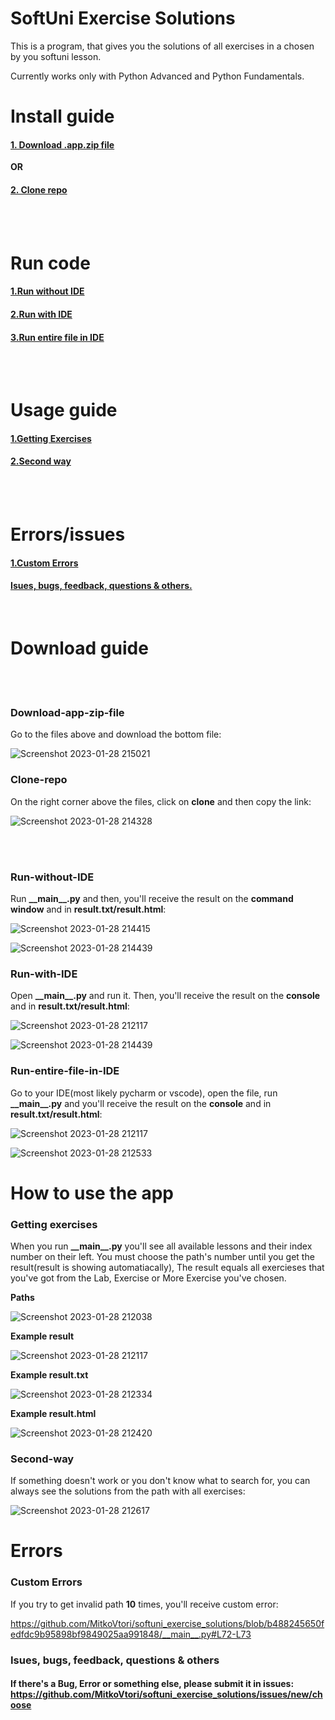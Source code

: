 # SoftUni Exercise Solutions
This is a program, that gives you the solutions of all exercises in a chosen by you softuni lesson.

Currently works only with Python Advanced and Python Fundamentals.

# Install guide

#### [1. Download .app.zip file](#Download-app-zip-file)
**OR**
#### [2. Clone repo](#Clone-repo)

<br>
<br>

# Run code

#### [1.Run without IDE](#Run-without-IDE)
#### [2.Run with IDE](#Run-with-IDE)
#### [3.Run entire file in IDE](#Run-entire-file-in-IDE)

<br>
<br>

# Usage guide

#### [1.Getting Exercises](#Getting-exercises)
#### [2.Second way](#Second-way)

<br>
<br>

# Errors/issues

#### [1.Custom Errors](#Custom-Errors)
#### [Isues, bugs, feedback, questions & others.](https://github.com/MitkoVtori/softuni_exercise_solutions/blob/main/readme.md#isues-bugs-feedback-questions--others)

<br>

# Download guide



<br>
<br>

### Download-app-zip-file

Go to the files above and download the bottom file:

![Screenshot 2023-01-28 215021](https://user-images.githubusercontent.com/112943652/215288038-13ff0d70-b941-444f-8611-a24f67c0a540.png)


### Clone-repo

On the right corner above the files, click on **clone** and then copy the link: 

![Screenshot 2023-01-28 214328](https://user-images.githubusercontent.com/112943652/215288166-392f1535-721c-4db7-92ad-3bb38d3f82bb.png)


<br>
<br>

### Run-without-IDE

Run **\_\_main\_\_.py** and then, you'll receive the result on the **command window** and in **result.txt/result.html**:

![Screenshot 2023-01-28 214415](https://user-images.githubusercontent.com/112943652/215288263-d62d6afb-91b1-477e-8a57-c8405da9c17c.png)

![Screenshot 2023-01-28 214439](https://user-images.githubusercontent.com/112943652/215288277-0fbf62ef-b14a-41d4-a39c-730b85d344bd.png)


### Run-with-IDE

Open **\_\_main\_\_.py** and run it. Then, you'll receive the result on the **console** and in **result.txt/result.html**:

![Screenshot 2023-01-28 212117](https://user-images.githubusercontent.com/112943652/215312296-396c41a4-1ef5-4981-b9a4-a7645a8594ce.png)

![Screenshot 2023-01-28 214439](https://user-images.githubusercontent.com/112943652/215288277-0fbf62ef-b14a-41d4-a39c-730b85d344bd.png)

### Run-entire-file-in-IDE

Go to your IDE(most likely pycharm or vscode), open the file, run **\_\_main\_\_.py** and you'll receive the result on the **console** and in **result.txt/result.html**:

![Screenshot 2023-01-28 212117](https://user-images.githubusercontent.com/112943652/215312337-c9efeb6b-b0be-4563-93de-a78927224389.png)

![Screenshot 2023-01-28 212533](https://user-images.githubusercontent.com/112943652/215312358-704e43d2-65cb-49c2-a82d-bc8fba3d0068.png)


# How to use the app

### Getting exercises

When you run **\_\_main\_\_.py** you'll see all available lessons and their index number on their left. You must choose the path's number until you get the result(result is showing automatiacally), The result equals all exercieses that you've got from the Lab, Exercise or More Exercise you've chosen.

**Paths**

![Screenshot 2023-01-28 212038](https://user-images.githubusercontent.com/112943652/215312697-107e47e4-e5fe-4204-ae64-018a32430bd3.png)

**Example result**

![Screenshot 2023-01-28 212117](https://user-images.githubusercontent.com/112943652/215312961-fe41e5aa-17d6-4d91-83fd-210b17011c72.png)

**Example result.txt**

![Screenshot 2023-01-28 212334](https://user-images.githubusercontent.com/112943652/215313026-e755f773-d1fb-4343-9977-8baecd77b12d.png)

**Example result.html**

![Screenshot 2023-01-28 212420](https://user-images.githubusercontent.com/112943652/215313059-47548040-4819-47a7-b1ee-1d726572c7bc.png)

### Second-way

If something doesn't work or you don't know what to search for, you can always see the solutions from the path with all exercises:

![Screenshot 2023-01-28 212617](https://user-images.githubusercontent.com/112943652/215313184-1257adc4-5085-4e66-8e1e-e2b1cdd72f04.png)


# Errors

### Custom Errors

If you try to get invalid path **10** times, you'll receive custom error:

https://github.com/MitkoVtori/softuni_exercise_solutions/blob/b488245650fedfdc9b95898bf9849025aa991848/__main__.py#L72-L73

### Isues, bugs, feedback, questions & others
#### If there's a Bug, Error or something else, please submit it in issues: https://github.com/MitkoVtori/softuni_exercise_solutions/issues/new/choose
